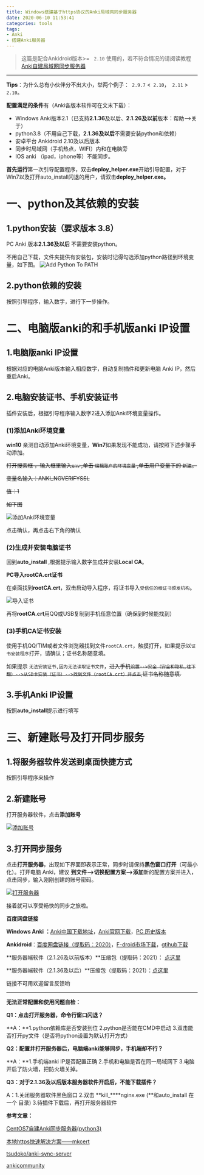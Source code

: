 ```yaml
---
title: Windows搭建基于https协议的Anki局域网同步服务器
date: 2020-06-10 11:53:41
categories: tools
tags:
- Anki
- 搭建Anki服务器
---
```


> 这篇是配合Ankidroid版本>= ` 2.10` 使用的，若不符合情况的请阅读教程[Anki自建局域网同步服务器](https://sampuly.gitee.io/%E6%90%AD%E5%BB%BA-Anki%E5%B1%80%E5%9F%9F%E7%BD%91%E5%90%8C%E6%AD%A5%E6%9C%8D%E5%8A%A1%E5%99%A8.html)

---

**Tips**：为什么总有小伙伴分不出大小，举两个例子：` 2.9.7` <` 2.10`，` 2.11` > `2.10`。

**配置满足的条件**有（Anki各版本软件可在文末下载）：

- Windows Anki版本2.1（已支持**2.1.36**及以后、**2.1.26及以前**版本：帮助-->关于）
- python3.8（不用自己下载，**2.1.36及以后**不需要安装python和依赖）
- 安卓平台 Ankidroid  2.10及以后版本
- 同步时局域网（手机热点，WIFI）内和在电脑旁
- IOS anki （ipad，iphone等）不能同步。

**首先运行**第一次引导配置程序，双击**deploy_helper.exe**开始引导配置，对于Win7以及打开auto_install闪退的用户，请双击**deploy_helper.exe。**

# 一、python及其依赖的安装

## 1.python安装（要求版本 3.8）

PC Anki 版本**2.1.36及以后** 不需要安装python。

不用自己下载，文件夹提供有安装包，安装时记得勾选添加python路径到环境变量，如下图。
![Add Python To PATH](https://s1.ax1x.com/2020/06/15/NpzuJf.jpg)

## 2.python依赖的安装

按照引导程序，输入数字，进行下一步操作。

# 二、电脑版anki的和手机版anki IP设置

## 1.电脑版anki IP设置

根据对应的电脑Anki版本输入相应数字，自动复制插件和更新电脑 Anki IP，然后重启Anki。

## 2.电脑安装证书、手机安装证书

插件安装后，根据引导程序输入数字2进入添加Anki环境变量操作。

### (1)添加Anki环境变量

**win10** 亲测自动添加Anki环境变量，**Win7**如果发现不能成功，请按照下述步骤手动添加。

~~打开搜索框 ，输入框里输入`env` ,单击 `编辑账户的环境变量` ,单击用户变量下的 `新建`。~~

~~变量名输入：ANKI_NOVERIFYSSL~~

~~值：1~~

~~如下图~~

![添加Anki环境变量](https://s1.ax1x.com/2020/06/10/tocny9.jpg)

点击确认，再点击右下角的确认

### (2)生成并安装电脑证书

回到**auto_install** ,根据提示输入数字生成并安装**Local CA**。

**PC导入rootCA.crt证书**

在桌面找到**rootCA.crt**，双击启动导入程序，将证书导入`受信任的根证书颁发机构`。

![导入证书](https://s1.ax1x.com/2020/06/10/tovFJS.jpg)

再将**rootCA.crt**用QQ或USB复制到手机任意位置（确保到时候能找到）

### (3)手机CA证书安装

使用手机QQ/TIM或者文件浏览器找到文件`rootCA.crt`，触摸打开，如果提示以`证书安装程序`打开，请确认；证书名称随意填。

如果提示 `无法安装证书,因为无法读取证书文件`，~~进入手机`设置-->安全（安全和隐私,往下翻）-->从SD卡安装（证书）-->找到文件（rootCA.crt）并点击`,证书名称随意填.~~

## 3.手机Anki IP设置

按照**auto_install**提示进行填写

# 三、新建账号及打开同步服务

## 1.将服务器软件发送到桌面快捷方式

按照引导程序来操作

## 2.新建账号

打开服务器软件，点击**添加账号**

[![添加账号](https://s1.ax1x.com/2020/05/25/tpIvO1.jpg)](https://imgchr.com/i/tpIvO1)

## 3.打开同步服务

点击**打开服务器**，出现如下界面即表示正常，同步时请保持**黑色窗口打开**（可最小化）。打开电脑 Anki，建议 **到文件–>切换配置方案–>添加**新的配置方案并进入，点击同步，输入刚刚创建的账号密码。

[![打开服务器](https://s1.ax1x.com/2020/05/25/tpIjyR.md.jpg)](https://imgchr.com/i/tpIjyR)

接着就可以享受畅快的同步之旅啦。

**百度网盘链接**

**Windows Anki ：**[Anki中国下载地址](http%3A//www.ankichina.net/resource/winAnki)，[Anki官网下载](https%3A//apps.ankiweb.net/)，[PC 历史版本](https%3A//github.com/ankitects/anki/releases)

**Ankidroid**：[百度网盘链接（提取码：2020）](https%3A//pan.baidu.com/s/1_sEx8PXrraQuXlsfx_Y3EA)，[F-droid市场下载](https%3A//f-droid.org/packages/com.ichi2.anki/)，[gtihub下载](https%3A//github.com/ankidroid/Anki-Android/releases)

**服务器端软件（2.1.26及以前版本）**压缩包（提取码：2021）： [点这里](https://pan.baidu.com/s/1Xrn-d2j0swujkcOCVh5dxg)

**服务器端软件（2.1.36及以后）**压缩包（提取码：2021）：[点这里](https://pan.baidu.com/s/10V29Hk6XJNWsd-nPHxa7fA)



链接不可用欢迎留言反馈哟

---



**无法正常配置和使用问题自检：**

**Q1：点击打开服务器，命令行窗口闪退？**

**A：**1.python依赖库是否安装到位 2.python是否能在CMD中启动 3.双击能否打开py文件（是否将python设置为默认打开方式）

**Q2：配置并打开服务器后，电脑端anki能够同步，手机端却不行？**

**A：**1.手机端anki IP是否配置正确 2.手机和电脑是否在同一局域网下 3.电脑开启了防火墙，把防火墙关掉。

**Q3：对于2.1.36及以后版本服务器软件开启后，不能下载插件？**

A：1.关闭服务器软件黑色窗口 2.双击 **kill_****nginx.exe (**和auto_install 在一个 目录) 3.待插件下载后，再打开服务器软件

**参考文章：**

[CentOS7自建Anki同步服务器(python3)](https://www.xiebruce.top/881.html)

[本地https快速解决方案——mkcert](https://blog.dteam.top/posts/2019-04/本地https快速解决方案mkcert.html)

[tsudoko/anki-sync-server](https%3A//github.com/tsudoko/anki-sync-server.git)

[ankicommunity](https://github.com/ankicommunity/anki-sync-server)

